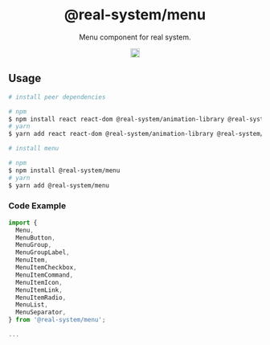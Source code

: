 <h1 align="center">@real-system/menu</h1>
<p align="center">Menu component for real system.</p>
<p align="center">
<a href="https://www.npmjs.com/package/@real-system/menu"><img src="https://badgen.net/npm/v/@real-system/menu?label=&icon=npm&color=blue" alt="npm version" height="18"/></a>
</p>

## Usage

```bash
# install peer dependencies

# npm
$ npm install react react-dom @real-system/animation-library @real-system/ariakit-library @real-system/elements-primitive @real-system/state-library @real-system/styling-library @real-system/theme-library @real-system/utils-library
# yarn
$ yarn add react react-dom @real-system/animation-library @real-system/ariakit-library @real-system/elements-primitive @real-system/state-library @real-system/styling-library @real-system/theme-library @real-system/utils-library

# install menu

# npm
$ npm install @real-system/menu
# yarn
$ yarn add @real-system/menu
```

### Code Example

```typescript
import { 
  Menu,
  MenuButton,
  MenuGroup,
  MenuGroupLabel,
  MenuItem,
  MenuItemCheckbox,
  MenuItemCommand,
  MenuItemIcon,
  MenuItemLink,
  MenuItemRadio,
  MenuList,
  MenuSeparator,
} from '@real-system/menu';

...

```
